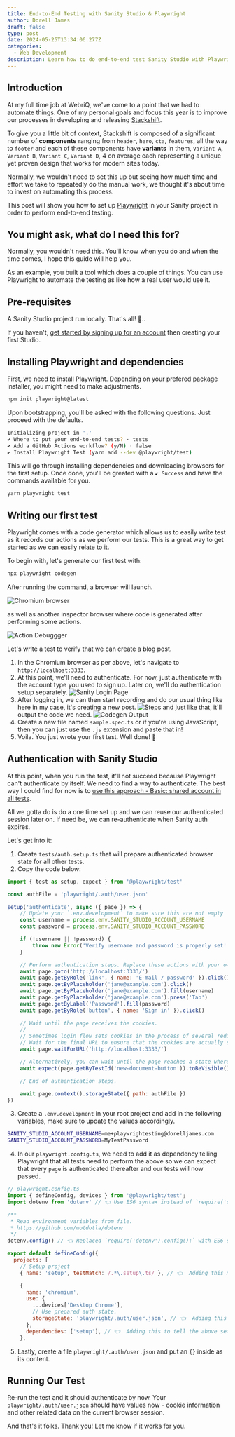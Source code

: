 ```yaml
---
title: End-to-End Testing with Sanity Studio & Playwright
author: Dorell James
draft: false
type: post
date: 2024-05-25T13:34:06.277Z
categories:
  - Web Development
description: Learn how to do end-to-end test Sanity Studio with Playwright
---
```


## Introduction

At my full time job at WebriQ, we've come to a point that we had to automate things. One of my personal goals and focus this year is to improve our processes in developing and releasing [Stackshift](https://www.webriq.com/stackshift).

To give you a little bit of context, Stackshift is composed of a significant number of **components** ranging from `header`, `hero`, `cta`, `features`, all the way to `footer` and each of these components have **variants** in them, `Variant A`, `Variant B`, `Variant C`, `Variant D`, 4 on average each representing a unique yet proven design that works for modern sites today.

Normally, we wouldn't need to set this up but seeing how much time and effort we take to repeatedly do the manual work, we thought it's about time to invest on automating this process.

This post will show you how to set up [Playwright](https://playwright.dev/) in your Sanity project in order to perform end-to-end testing.

## You might ask, what do I need this for?

Normally, you wouldn't need this. You'll know when you do and when the time comes, I hope this guide will help you.

As an example, you built a tool which does a couple of things. You can use Playwright to automate the testing as like how a real user would use it.

## Pre-requisites

A Sanity Studio project run locally. That's all! 👏..

If you haven't, [get started by signing up for an account](https://www.sanity.io/get-started) then creating your first Studio.

## Installing Playwright and dependencies

First, we need to install Playwright. Depending on your prefered package installer, you might need to make adjustments.

```bash
npm init playwright@latest
```

Upon bootstrapping, you'll be asked with the following questions. Just proceed with the defaults.

```bash
Initializing project in '.'
✔︎ Where to put your end-to-end tests? ⋅ tests
✔︎ Add a GitHub Actions workflow? (y/N) ⋅ false
✔︎ Install Playwright Test (yarn add --dev @playwright/test)
```

This will go through installing dependencies and downloading browsers for the first setup. Once done, you'll be greated with a `✔︎ Success` and have the commands available for you.

```sh
yarn playwright test
```

## Writing our first test

Playwright comes with a code generator which allows us to easily write test as it records our actions as we perform our tests. This is a great way to get started as we can easily relate to it.

To begin with, let's generate our first test with:

```sh
npx playwright codegen
```

After running the command, a browser will launch.

![Chromium browser](./browser.png)

as well as another inspector browser where code is generated after performing some actions.

![Action Debuggger](./recorder.png)

Let's write a test to verify that we can create a blog post.

1. In the Chromium browser as per above, let's navigate to `http://localhost:3333`.
2. At this point, we'll need to authenticate. For now, just authenticate with the account type you used to sign up. Later on, we'll do authentication setup separately.
   ![Sanity Login Page](./authenticate.png)
3. After logging in, we can then start recording and do our usual thing like here in my case, it's creating a new post.
   ![Steps](./steps.gif)
   and just like that, it'll output the code we need.
   ![Codegen Output](./codgen_output.png)
4. Create a new file named `sample.spec.ts` or if you're using JavaScript, then you can just use the `.js` extension and paste that in!
5. Voila. You just wrote your first test. Well done! 👏

## Authentication with Sanity Studio

At this point, when you run the test, it'll not succeed because Playwright can't authenticate by itself. We need to find a way to authenticate. The best way I could find for now is to [use this approach - Basic: shared account in all tests](https://playwright.dev/docs/auth#basic-shared-account-in-all-tests).

All we gotta do is do a one time set up and we can reuse our authenticated session later on. If need be, we can re-authenticate when Sanity auth expires.

Let's get into it:

1. Create `tests/auth.setup.ts` that will prepare authenticated browser state for all other tests.
2. Copy the code below:

```js
import { test as setup, expect } from '@playwright/test'

const authFile = 'playwright/.auth/user.json'

setup('authenticate', async ({ page }) => {
	// Update your `.env.development` to make sure this are not empty
	const username = process.env.SANITY_STUDIO_ACCOUNT_USERNAME
	const password = process.env.SANITY_STUDIO_ACCOUNT_PASSWORD

	if (!username || !password) {
		throw new Error('Verify username and password is properly set!')
	}

	// Perform authentication steps. Replace these actions with your own.
	await page.goto('http://localhost:3333/')
	await page.getByRole('link', { name: 'E-mail / password' }).click()
	await page.getByPlaceholder('jane@example.com').click()
	await page.getByPlaceholder('jane@example.com').fill(username)
	await page.getByPlaceholder('jane@example.com').press('Tab')
	await page.getByLabel('Password').fill(password)
	await page.getByRole('button', { name: 'Sign in' }).click()

	// Wait until the page receives the cookies.
	//
	// Sometimes login flow sets cookies in the process of several redirects.
	// Wait for the final URL to ensure that the cookies are actually set.
	await page.waitForURL('http://localhost:3333/')

	// Alternatively, you can wait until the page reaches a state where all cookies are set.
	await expect(page.getByTestId('new-document-button')).toBeVisible()

	// End of authentication steps.

	await page.context().storageState({ path: authFile })
})
```

3. Create a `.env.development` in your root project and add in the following variables, make sure to update the values accordingly.

```sh
SANITY_STUDIO_ACCOUNT_USERNAME=me+playwrightesting@dorelljames.com
SANITY_STUDIO_ACCOUNT_PASSWORD=MyTestPassword
```

4. In our `playwright.config.ts`, we need to add it as dependency telling Playwright that all tests need to perform the above so we can expect that every `page` is authenticated thereafter and our tests will now passed.

```js
// playwright.config.ts
import { defineConfig, devices } from '@playwright/test';
import dotenv from 'dotenv' // 👈 Use ES6 syntax instead of `require('dotenv').config()

/**
 * Read environment variables from file.
 * https://github.com/motdotla/dotenv
 */
dotenv.config() // 👈 Replaced `require('dotenv').config();` with ES6 so our `.env.development` variable will be read.

export default defineConfig({
  projects: [
    // Setup project
    { name: 'setup', testMatch: /.*\.setup\.ts/ }, // 👈  Adding this matcher

    {
      name: 'chromium',
      use: {
        ...devices['Desktop Chrome'],
        // Use prepared auth state.
        storageState: 'playwright/.auth/user.json', // 👈  Adding this auth file storage
      },
      dependencies: ['setup'], // 👈  Adding this to tell the above setup is needed before this
    },

```

5. Lastly, create a file `playwright/.auth/user.json` and put an `{}` inside as its content.

## Running Our Test

Re-run the test and it should authenticate by now. Your `playwright/.auth/user.json` should have values now - cookie information and other related data on the current browser session.

And that's it folks. Thank you! Let me know if it works for you.
